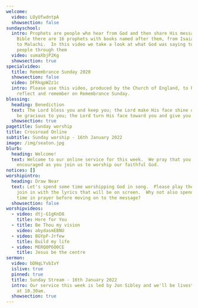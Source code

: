 ```yaml
---
welcome:
  video: LOyUfwdntpA
  showsection: false
sundayschool:
  intro: Prophets are people who hear from God and then share His message.  In the
    Bible there are 16 prophets with books named after them, from Isaiah through
    to Malachi.  In this video we take a look at what God was saying to His
    people through them
  video: sumaXbjP2Kg
  showsection: true
specialvideo:
  title: Remembrance Sunday 2020
  showsection: false
  video: DFRkqpWZz1c
  intro: Please use this video, produced by the Church of England, to help you
    reflect and remember on Remembrance Sunday.
blessing:
  heading: Benediction
  text: The Lord bless you and keep you; the Lord make His face shine on you and
    be gracious to you; the Lord turn His face toward you and give you peace.
  showsection: true
pagetitle: Sunday worship
title: Crossroad Online
subtitle: Sunday worship - 16th January 2022
image: /img/seaton.jpg
blurb:
  heading: Welcome!
  text: Welcome to our online service for this week.  We pray that you'll be
    encouraged as you join us to worship our faithful God.
notices: []
worshipintro:
  heading: Draw Near
  text: Let's spend some time worshipping God in song.  Please play the videos and
    join in with the lyrics that will be on screen.  Why not also spend some
    time in prayer before moving on to the message?
  showsection: false
worshipvideos:
  - video: dtj-G1gKnD8
    title: Here for You
  - title: Be Thou my vision
    video: abydasmEBNU
  - video: BGYpF-Jrfew
    title: Build my life
  - video: MERQ0P6O0CE
    title: Jesus be the centre
sermon:
  video: bDNqLYvbIvY
  islive: true
  pinned: true
  title: Sunday Stream - 16th January 2022
  intro: Our service this week is led by Jon Sibley and we'll be livestreaming it
    at 10.30am.
  showsection: true
---
```

